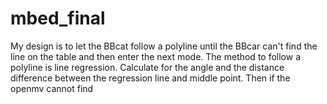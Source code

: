 # mbed_final

My design is to let the BBcat follow a polyline until the BBcar can't find the line on the table and then enter the next mode. 
The method to follow a polyline is line regression. Calculate for the angle and the distance difference between the regression line and middle point. 
Then if the openmv cannot find 

